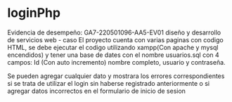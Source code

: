# loginPhp
Evidencia de desempeño: GA7-220501096-AA5-EV01 diseño y desarrollo de servicios web - caso 
El proyecto cuenta con varias paginas con codigo HTML, se debe ejecutar el codigo utilizando xampp(Con apache y mysql encendidos) y tener una base de dates con el nombre usuarios.sql con 4 campos: Id (Con auto incremento) nombre completo, usuario y contraseña.

Se pueden agregar cualquier dato y mostrara los errores correspondientes si se trata de utilizar el login sin haberse registrado anteriormente o si agregar datos incorrectos en el formulario de inicio de sesion
